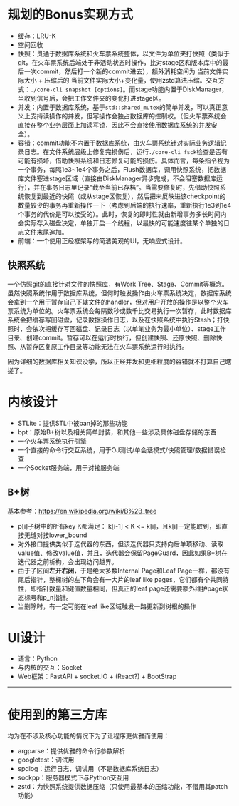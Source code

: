 # 规划的Bonus实现方式
- 缓存：LRU-K
- 空间回收
- 快照：贯通于数据库系统和火车票系统整体，以文件为单位夹打快照（类似于git，在火车票系统后端处于非活动状态时操作，比对stage区和版本库中的最后一次commit，然后打一个新的commit进去），额外消耗空间为 当前文件实际大小 + 压缩后的 当前文件实际大小+变化量，使用zstd算法压缩。交互方式：`./core-cli snapshot [options]`。而stage功能内置于DiskManager，当收到信号后，会把工作文件夹的变化打进stage区。
- 并发：内置于数据库系统，基于`std::shared_mutex`的简单并发，可以真正意义上支持读操作的并发，但写操作会独占数据库的控制权。（但火车票系统会直接在整个业务层面上加读写锁，因此不会直接使用数据库系统的并发安全）。
- 容错：commit功能不内置于数据库系统，由火车票系统针对实际业务逻辑记录日志。在文件系统层级上修复完损伤后，运行`./core-cli fsck`检查是否有可能有损坏，借助快照系统和日志修复可能的损伤。具体而言，每条指令视为一个事务，每隔1e3~1e4个事务之后，Flush数据库，调用快照系统，把数据库文件塞进stage区域（直接由DiskManager异步完成，不会阻塞数据库运行），并在事务日志里记录“截至当前已存档”。当需要修复时，先借助快照系统恢复到最近的快照（或从stage区恢复），然后把未反映进该checkpoint的数量较少的事务再重新操作一下（考虑到后端的执行速率，重新执行1e3到1e4个事务的代价是可以接受的）。此时，恢复的即时性就由新增事务多长时间内会实际存入磁盘决定，单独开启一个线程，以最快的可能速度往某个单独的日志文件末尾追加。
- 前端：一个使用正经框架写的简洁美观的UI，无响应式设计。

## 快照系统
一个仿照git的直接针对文件的快照库，有Work Tree、Stage、Commit等概念。虽然快照系统作用于数据库系统，但何时触发操作由火车票系统决定，数据库系统会拿到一个用于暂存自己下辖文件的handler，但对用户开放的操作是以整个火车票系统为单位的。火车票系统会每隔数秒或数千比交易执行一次暂存，此时数据库系统会把缓存写回磁盘，记录数据操作日志，以及在快照系统中执行Stash；打快照时，会依次把缓存写回磁盘、记录日志（以单笔业务为最小单位）、stage工作目录、创建commit。暂存可以在运行时执行，但创建快照、还原快照、删除快照、从暂存区复原工作目录等功能无法在火车票系统运行时执行。

因为详细的数据库相关知识没学，所以正经并发和更细粒度的容错就不打算自己瞎搓了。

# 内核设计
- STLite：提供STL中被ban掉的那些功能
- bpt：原始B+树以及相关简单封装，和其他一些涉及具体磁盘存储的东西
- 一个火车票系统执行引擎
- 一个直接的命令行交互系统，用于OJ测试/单会话模式/快照管理/数据错误检查
- 一个Socket服务端，用于对接服务端

## B+树
基本参考：<https://en.wikipedia.org/wiki/B%2B_tree>
- p[i]子树中的所有key K都满足： k[i-1] \< K \<= k[i]，且k[i]一定能取到，即直接无缝对接lower_bound
- 对外接口提供类似于迭代器的东西，但该迭代器只支持向后单项移动、读取value值、修改value值，并且，迭代器会保留PageGuard，因此如果B+树在迭代器之前析构，会出现访问越界。
- 由于子区间**左开右闭**，于是绝大多数Internal Page和Leaf Page一样，都没有尾后指针，整棵树的左下角会有一大片的leaf like pages，它们都有个共同特性，即指针数量和键值数量相同，但真正的leaf page还需要额外维护page状态标号和p_n指针。
- 当删除时，有一定可能在leaf like区域触发一路更新到树根的操作

# UI设计
- 语言：Python
- 与内核的交互：Socket
- Web框架：FastAPI + socket.IO + (React?) + BootStrap

___
# 使用到的第三方库
均为在不涉及核心功能的情况下为了让程序更优雅而使用：
- argparse：提供优雅的命令行参数解析
- googletest：调试用
- spdlog：运行日志，调试用（不是数据库系统日志）
- sockpp：服务器模式下与Python交互用
- zstd：为快照系统提供数据压缩（只使用最基本的压缩功能，不借用其patch功能）